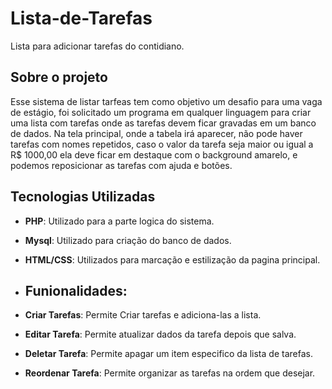 # Lista-de-Tarefas
Lista para adicionar tarefas do contidiano.

## Sobre o projeto
Esse sistema de listar tarfeas tem como objetivo um desafio para uma vaga de estágio, foi solicitado um programa em qualquer linguagem para criar uma lista com tarefas onde as tarefas devem ficar gravadas em um banco de dados. Na tela principal, onde a tabela irá aparecer, não pode haver tarefas com nomes repetidos, caso o valor da tarefa seja maior ou igual a R$ 1000,00 ela deve ficar em destaque com o background amarelo, e podemos reposicionar as tarefas com ajuda e botões.

## Tecnologias Utilizadas
- **PHP**: Utilizado para a parte logica do sistema.
- **Mysql**: Utilizado para criação do banco de dados.
- **HTML/CSS**: Utilizados para marcação e estilização da pagina principal.

- ## Funionalidades:
- **Criar Tarefas**: Permite Criar tarefas e adiciona-las a lista.
- **Editar Tarefa**: Permite atualizar dados da tarefa depois que salva.
- **Deletar Tarefa**: Permite apagar um item especifico da lista de tarefas.
- **Reordenar Tarefa**: Permite organizar as tarefas na ordem que desejar.
